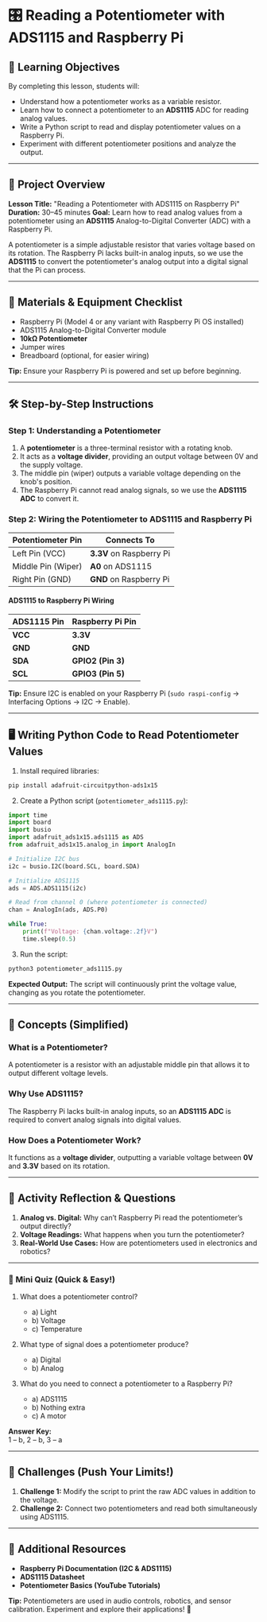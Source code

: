 # 🎛️ Reading a Potentiometer with ADS1115 and Raspberry Pi

## 🎯 Learning Objectives
By completing this lesson, students will:

- Understand how a potentiometer works as a variable resistor.
- Learn how to connect a potentiometer to an **ADS1115** ADC for reading analog values.
- Write a Python script to read and display potentiometer values on a Raspberry Pi.
- Experiment with different potentiometer positions and analyze the output.

---

## 🔎 Project Overview

**Lesson Title:** "Reading a Potentiometer with ADS1115 on Raspberry Pi"
**Duration:** 30–45 minutes
**Goal:** Learn how to read analog values from a potentiometer using an **ADS1115** Analog-to-Digital Converter (ADC) with a Raspberry Pi.

A potentiometer is a simple adjustable resistor that varies voltage based on its rotation. The Raspberry Pi lacks built-in analog inputs, so we use the **ADS1115** to convert the potentiometer's analog output into a digital signal that the Pi can process.

---

## 🔧 Materials & Equipment Checklist

- Raspberry Pi (Model 4 or any variant with Raspberry Pi OS installed)
- ADS1115 Analog-to-Digital Converter module
- **10kΩ Potentiometer**
- Jumper wires
- Breadboard (optional, for easier wiring)

**Tip:** Ensure your Raspberry Pi is powered and set up before beginning.

---

## 🛠 Step-by-Step Instructions

### **Step 1: Understanding a Potentiometer**

1. A **potentiometer** is a three-terminal resistor with a rotating knob.
2. It acts as a **voltage divider**, providing an output voltage between 0V and the supply voltage.
3. The middle pin (wiper) outputs a variable voltage depending on the knob's position.
4. The Raspberry Pi cannot read analog signals, so we use the **ADS1115 ADC** to convert it.

### **Step 2: Wiring the Potentiometer to ADS1115 and Raspberry Pi**

| Potentiometer Pin | Connects To |
|------------------|-------------|
| Left Pin (VCC)  | **3.3V** on Raspberry Pi |
| Middle Pin (Wiper) | **A0** on ADS1115 |
| Right Pin (GND) | **GND** on Raspberry Pi |

#### **ADS1115 to Raspberry Pi Wiring**

| ADS1115 Pin | Raspberry Pi Pin |
|------------|-----------------|
| **VCC**    | **3.3V** |
| **GND**    | **GND** |
| **SDA**    | **GPIO2 (Pin 3)** |
| **SCL**    | **GPIO3 (Pin 5)** |

**Tip:** Ensure I2C is enabled on your Raspberry Pi (`sudo raspi-config` → Interfacing Options → I2C → Enable).

---

## 🖥️ Writing Python Code to Read Potentiometer Values

1. Install required libraries:
```bash
pip install adafruit-circuitpython-ads1x15
```

2. Create a Python script (`potentiometer_ads1115.py`):

```python
import time
import board
import busio
import adafruit_ads1x15.ads1115 as ADS
from adafruit_ads1x15.analog_in import AnalogIn

# Initialize I2C bus
i2c = busio.I2C(board.SCL, board.SDA)

# Initialize ADS1115
ads = ADS.ADS1115(i2c)

# Read from channel 0 (where potentiometer is connected)
chan = AnalogIn(ads, ADS.P0)

while True:
    print(f"Voltage: {chan.voltage:.2f}V")
    time.sleep(0.5)
```

3. Run the script:
```bash
python3 potentiometer_ads1115.py
```

**Expected Output:** The script will continuously print the voltage value, changing as you rotate the potentiometer.

---

## 🤖 Concepts (Simplified)

### **What is a Potentiometer?**
A potentiometer is a resistor with an adjustable middle pin that allows it to output different voltage levels.

### **Why Use ADS1115?**
The Raspberry Pi lacks built-in analog inputs, so an **ADS1115 ADC** is required to convert analog signals into digital values.

### **How Does a Potentiometer Work?**
It functions as a **voltage divider**, outputting a variable voltage between **0V** and **3.3V** based on its rotation.

---

## 📝 Activity Reflection & Questions

1. **Analog vs. Digital:** Why can’t Raspberry Pi read the potentiometer’s output directly?
2. **Voltage Readings:** What happens when you turn the potentiometer?
3. **Real-World Use Cases:** How are potentiometers used in electronics and robotics?

---
### 🧠 Mini Quiz (Quick & Easy!)

1. What does a potentiometer control?  
   - a) Light  
   - b) Voltage  
   - c) Temperature  

2. What type of signal does a potentiometer produce?  
   - a) Digital  
   - b) Analog  

3. What do you need to connect a potentiometer to a Raspberry Pi?  
   - a) ADS1115  
   - b) Nothing extra  
   - c) A motor  

**Answer Key:**  
1 – b, 2 – b, 3 – a  

---

## 🚀 Challenges (Push Your Limits!)

1. **Challenge 1:** Modify the script to print the raw ADC values in addition to the voltage.
2. **Challenge 2:** Connect two potentiometers and read both simultaneously using ADS1115.

---

## 📖 Additional Resources

- **Raspberry Pi Documentation (I2C & ADS1115)**
- **ADS1115 Datasheet**
- **Potentiometer Basics (YouTube Tutorials)**

**Tip:** Potentiometers are used in audio controls, robotics, and sensor calibration. Experiment and explore their applications! 🚀

